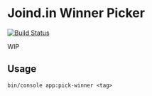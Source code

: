 # Joind.in Winner Picker

[![Build Status](https://travis-ci.org/opdavies/joindin-winner-picker-new.svg?branch=master)](https://travis-ci.org/opdavies/joindin-winner-picker-new)

WIP

## Usage

```
bin/console app:pick-winner <tag>
```
